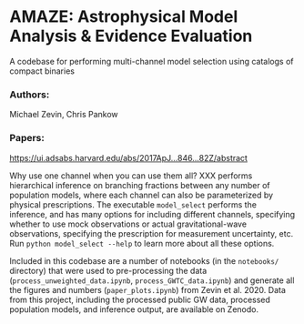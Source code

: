 # AMAZE: Astrophysical Model Analysis & Evidence Evaluation
A codebase for performing multi-channel model selection using catalogs of compact binaries

### Authors:
Michael Zevin, Chris Pankow
  
  
### Papers:
https://ui.adsabs.harvard.edu/abs/2017ApJ...846...82Z/abstract


Why use one channel when you can use them all? XXX performs hierarchical inference on branching fractions between any number of population models, where each channel can also be parameterized by physical prescriptions. The executable `model_select` performs the inference, and has many options for including different channels, specifying whether to use mock observations or actual gravitational-wave observations, specifying the prescription for measurement uncertainty, etc. Run `python model_select --help` to learn more about all these options. 

Included in this codebase are a number of notebooks (in the `notebooks/` directory) that were used to pre-processing the data (`process_unweighted_data.ipynb`, `process_GWTC_data.ipynb`) and generate all the figures and numbers (`paper_plots.ipynb`) from Zevin et al. 2020. Data from this project, including the processed public GW data, processed population models, and inference output, are available on Zenodo. 
